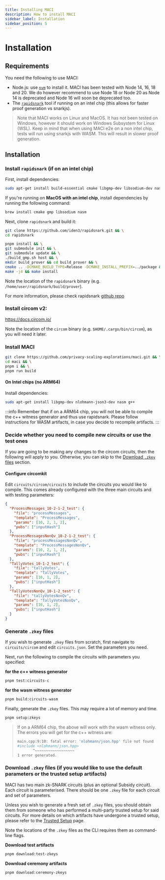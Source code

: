 ```yaml
---
title: Installing MACI
description: How to install MACI
sidebar_label: Installation
sidebar_position: 5
---
```


# Installation

## Requirements

You need the following to use MACI:

- Node.js: use [`nvm`](https://github.com/nvm-sh/nvm) to install it. MACI has
  been tested with Node 14, 16, 18 and 20. We do however recommend to use Node 18 or Node 20 as Node 14 is deprecated and Node 16 will soon be deprecated too.
- The [`rapidsnark`](https://github.com/iden3/rapidsnark) tool if running on an intel chip (this allows for faster proof generation vs snarkjs).

> Note that MACI works on Linux and MacOS. It has not been tested on Windows, however it should work on Windows Subsystem for Linux (WSL). Keep in mind that when using MACI e2e on a non intel chip, tests will run using snarkjs with WASM. This will result in slower proof generation.

## Installation

### Install `rapidsnark` (if on an intel chip)

First, install dependencies:

```bash
sudo apt-get install build-essential cmake libgmp-dev libsodium-dev nasm curl m4
```

If you're running on **MacOS with an intel chip**, install dependencies by running the following command:

```bash
brew install cmake gmp libsodium nasm
```

Next, clone `rapidsnark` and build it:

```bash
git clone https://github.com/iden3/rapidsnark.git && \
cd rapidsnark

pnpm install && \
git submodule init && \
git submodule update && \
./build_gmp.sh host && \
mkdir build_prover && cd build_prover && \
cmake .. -DCMAKE_BUILD_TYPE=Release -DCMAKE_INSTALL_PREFIX=../package && \
make -j4 && make install
```

Note the location of the `rapidsnark` binary (e.g.
`/home/user/rapidsnark/build/prover`).

For more information, please check rapidsnark [github repo](https://github.com/iden3/rapidsnark)

### Install circom v2:

https://docs.circom.io/

Note the location of the `circom` binary (e.g. `$HOME/.cargo/bin/circom`), as you will need it later.

### Install MACI

```bash
git clone https://github.com/privacy-scaling-explorations/maci.git && \
cd maci && \
pnpm i && \
pnpm run build
```

#### On Intel chips (no ARM64)

Install dependencies:

```bash
sudo apt-get install libgmp-dev nlohmann-json3-dev nasm g++
```

:::info
Remember that if on a ARM64 chip, you will not be able to compile the c++ witness generator and thus use rapidsnark. Please follow instructions for WASM artifacts, in case you decide to recompile artifacts.
:::

### Decide whether you need to compile new circuits or use the test ones

If you are going to be making any changes to the circom circuits, then the following will apply to you. Otherwise, you can skip to the [Download `.zkey` files](#download-zkey-files-if-you-would-like-to-use-the-default-parameters-or-the-trusted-setup-artifacts) section.

#### Configure circomkit

Edit `circuits/circom/circuits` to include the circuits you would like to compile. This comes already configured with the three main circuits and with testing parameters:

```json
{
  "ProcessMessages_10-2-1-2_test": {
    "file": "processMessages",
    "template": "ProcessMessages",
    "params": [10, 2, 1, 2],
    "pubs": ["inputHash"]
  },
  "ProcessMessagesNonQv_10-2-1-2_test": {
    "file": "processMessagesNonQv",
    "template": "ProcessMessagesNonQv",
    "params": [10, 2, 1, 2],
    "pubs": ["inputHash"]
  },
  "TallyVotes_10-1-2_test": {
    "file": "tallyVotes",
    "template": "TallyVotes",
    "params": [10, 1, 2],
    "pubs": ["inputHash"]
  },
  "TallyVotesNonQv_10-1-2_test": {
    "file": "tallyVotesNonQv",
    "template": "TallyVotesNonQv",
    "params": [10, 1, 2],
    "pubs": ["inputHash"]
  }
}
```

### Generate `.zkey` files

If you wish to generate `.zkey` files from scratch, first navigate to `circuits/circom`
and edit `circuits.json`. Set the parameters you need.

Next, run the following to compile the circuits with parameters you specified:

**for the c++ witness generator**

```bash
pnpm test:circuits-c
```

**for the wasm witness generator**

```bash
pnpm build:circuits-wasm
```

Finally, generate the `.zkey` files. This may require a lot of memory and time.

```bash
pnpm setup:zkeys
```

> If on a ARM64 chip, the above will work with the wasm witness only. The errors you will get for the c++ witness are:
>
> ```bash
> main.cpp:9:10: fatal error: 'nlohmann/json.hpp' file not found
> #include <nlohmann/json.hpp>
>        ^~~~~~~~~~~~~~~~~~~
> 1 error generated.
> ```

### Download `.zkey` files (if you would like to use the default parameters or the trusted setup artifacts)

MACI has two main zk-SNARK circuits (plus an optional Subsidy circuit). Each circuit is parameterised. There should be one
`.zkey` file for each circuit and set of parameters.

Unless you wish to generate a fresh set of `.zkey` files, you should obtain
them from someone who has performed a multi-party trusted setup for said
circuits. For more details on which artifacts have undergone a trusted setup, please refer to the [Trusted Setup](/docs/trusted-setup) page.

Note the locations of the `.zkey` files as the CLI requires them as command-line flags.

**Download test artifacts**

```bash
pnpm download:test-zkeys
```

**Download ceremony artifacts**

```bash
pnpm download:ceremony-zkeys
```
